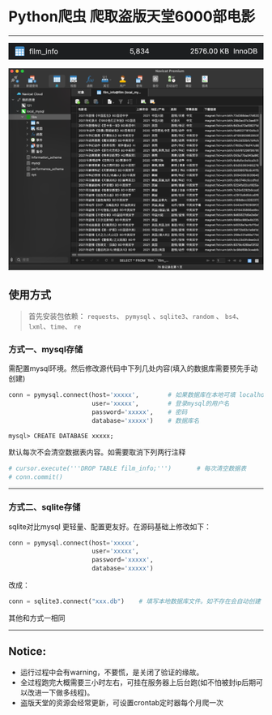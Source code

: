 # Python爬虫 爬取盗版天堂6000部电影

---

![](show.png)

![](show2.png)

## 使用方式

>  首先安装包依赖： `requests`、 `pymysql` 、`sqlite3`、`random` 、 `bs4`、`lxml`、`time`、 `re`

### 方式一、mysql存储

需配置mysql环境。然后修改源代码中下列几处内容(填入的数据库需要预先手动创建)

```python
conn = pymysql.connect(host='xxxxx',		# 如果数据库在本地可填 localhost
                       user='xxxxx',		# 登录mysql的用户名
                       password='xxxxx',	# 密码
                       database='xxxxx')	# 数据库名
```

```
mysql> CREATE DATABASE xxxxx;
```

默认每次不会清空数据表内容。如需要取消下列两行注释

```python
# cursor.execute('''DROP TABLE film_info;''')       # 每次清空数据表
# conn.commit()
```

---

### 方式二、sqlite存储

sqlite对比mysql 更轻量、配置更友好。在源码基础上修改如下：

```python
conn = pymysql.connect(host='xxxxx',
                       user='xxxxx',
                       password='xxxxx',
                       database='xxxxx')
```

改成：

```python
conn = sqlite3.connect("xxx.db")	# 填写本地数据库文件。如不存在会自动创建
```

其他和方式一相同

---

## Notice:

- 运行过程中会有warning，不要慌，是关闭了验证的缘故。
- 全过程跑完大概需要三小时左右，可挂在服务器上后台跑(如不怕被封ip后期可以改进一下做多线程)。
- 盗版天堂的资源会经常更新，可设置crontab定时器每个月爬一次




